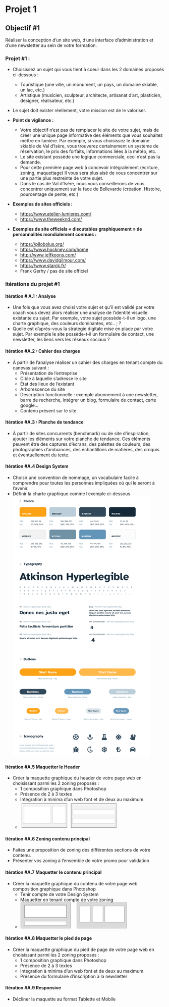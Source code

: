 # Projet 1

## Objectif #1
Réaliser la conception d’un site web, d’une interface d’administration et d’une newsletter au sein de votre formation.
### Projet #1 :
* Choisissez un sujet qui vous tient à coeur dans les 2 domaines proposés ci-dessous :
  * Touristique (une ville, un monument, un pays, un domaine skiable, un lac, etc.)
  * Artistique (musicien, sculpteur, architecte, artisanat d’art, plasticien, designer, réalisateur, etc.)
* Le sujet doit exister réellement, votre mission est de le valoriser.
* __Point de vigilance :__
  * Votre objectif n’est pas de remplacer le site de votre sujet, mais de créer une unique page informative des éléments que vous souhaitez mettre en lumière. Par exemple, si vous choisissez le domaine skiable de Val d’Isère, vous trouverez certainement un système de réservation, le prix des forfaits, informations liées à la météo, etc.
  * Le site existant possède une logique commerciale, ceci n’est pas la demande.
  * Pour cette première page web à concevoir intégralement (écriture, zoning, maquettage) Il vous sera plus aisé de vous concentrer sur une partie plus restreinte de votre sujet.
  * Dans le cas de Val d’Isère, nous vous conseillerons de vous concentrer uniquement sur la face de Bellevarde (création. Histoire, pourcentage de pente, etc.)

* __Exemples de sites officiels :__
  * https://www.atelier-lumieres.com/
  * https://www.theweeknd.com/
* __Exemples de site officiels « discutables graphiquement » de personnalités mondialement connues :__
  * https://pilobolus.org/
  * https://www.hockney.com/home
  * http://www.jeffkoons.com/
  * https://www.davidgilmour.com/
  * https://www.starck.fr/
  * Frank Gerhy / pas de site officiel

### Itérations du projet #1
#### Itération # A.1 : Analyse
* Une fois que vous avez choisi votre sujet et qu’il est validé par votre coach vous devez alors réaliser une analyse de l’identité visuelle existante du sujet. Par exemple, votre sujet possède-t-il un logo, une charte graphique, des couleurs dominantes, etc.. ; ?
* Quelle est d’après-vous la stratégie digitale mise en place par votre sujet. Par exemple le site possède-t-il un formulaire de contact, une newsletter, les liens vers les réseaux sociaux ?

#### Itération #A.2 : Cahier des charges
* À partir de l’analyse réaliser un cahier des charges en tenant compte du canevas suivant :
  * Présentation de l’entreprise
  * Cible à laquelle s’adresse le site
  * État des lieux de l’existant
  * Arborescence du site
  * Description fonctionnelle : exemple abonnement à une newsletter, barre de recherche, intégrer un blog, formulaire de contact, carte google…
  * Contenu présent sur le site
#### Itération #A.3 : Planche de tendance
* À partir de sites concurrents (benchmark) ou de site d’inspiration, ajouter les éléments sur votre planche de tendance. Ces éléments peuvent être des captures d’écrans, des palettes de couleurs, des photographies d’ambiances, des échantillons de matières, des croquis et éventuellement du texte.

#### Itération #A.4 Design System
* Choisir une convention de nommage, un vocabulaire facile à comprendre pour toutes les personnes impliquées où qui le seront à l’avenir.
* Définir la charte graphique comme l’exemple ci-dessous
![](README_images/design_system.png)

#### Itération #A.5 Maquetter le Header
* Créer la maquette graphique du header de votre page web en choisissant parmi les 2 zoning proposés :
  * 1 composition graphique dans Photoshop
  * Présence de 2 à 3 textes
  * Intégration à minima d’un web font et de deux au maximum.
  * ![](README_images/header.png)

#### Itération #A.6 Zoning contenu principal
* Faites une proposition de zoning des différentes sections de votre contenu.
* Présenter vos zoning à l’ensemble de votre promo pour validation

#### Itération #A.7 Maquetter le contenu principal
* Créer la maquette graphique du contenu de votre page web composition graphique dans Photoshop
  * Tenir compte de votre Design System
  * Maquetter en tenant compte de votre zoning
  * ![](README_images/maquette.png)

#### Itération #A.8 Maquetter le pied de page
* Créer la maquette graphique du pied de page de votre page web en choisissant parmi les 2 zoning proposés :
  * 1 composition graphique dans Photoshop
  * Présence de 2 à 3 textes
  * Intégration à minima d’un web font et de deux au maximum.
  * Présence du formulaire d’inscription à la newsletter

#### Itération #A.9 Responsive
* Décliner la maquette au format Tablette et Mobile